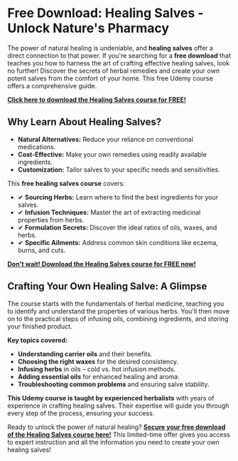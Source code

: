 # Free Download: Healing Salves - Unlock Nature's Pharmacy

The power of natural healing is undeniable, and **healing salves** offer a direct connection to that power. If you're searching for a **free download** that teaches you how to harness the art of crafting effective healing salves, look no further! Discover the secrets of herbal remedies and create your own potent salves from the comfort of your home. This free Udemy course offers a comprehensive guide.

[**Click here to download the Healing Salves course for FREE!**](https://udemywork.com/healing-salves)

## Why Learn About Healing Salves?

*   **Natural Alternatives:** Reduce your reliance on conventional medications.
*   **Cost-Effective:** Make your own remedies using readily available ingredients.
*   **Customization:** Tailor salves to your specific needs and sensitivities.

This **free healing salves course** covers:

*   ✔ **Sourcing Herbs:** Learn where to find the best ingredients for your salves.
*   ✔ **Infusion Techniques:** Master the art of extracting medicinal properties from herbs.
*   ✔ **Formulation Secrets:** Discover the ideal ratios of oils, waxes, and herbs.
*   ✔ **Specific Ailments:** Address common skin conditions like eczema, burns, and cuts.

[**Don't wait! Download the Healing Salves course for FREE now!**](https://udemywork.com/healing-salves)

## Crafting Your Own Healing Salve: A Glimpse

The course starts with the fundamentals of herbal medicine, teaching you to identify and understand the properties of various herbs. You'll then move on to the practical steps of infusing oils, combining ingredients, and storing your finished product.

**Key topics covered:**

*   **Understanding carrier oils** and their benefits.
*   **Choosing the right waxes** for the desired consistency.
*   **Infusing herbs** in oils – cold vs. hot infusion methods.
*   **Adding essential oils** for enhanced healing and aroma.
*   **Troubleshooting common problems** and ensuring salve stability.

**This Udemy course is taught by experienced herbalists** with years of experience in crafting healing salves. Their expertise will guide you through every step of the process, ensuring your success.

Ready to unlock the power of natural healing? **[Secure your free download of the Healing Salves course here!](https://udemywork.com/healing-salves)** This limited-time offer gives you access to expert instruction and all the information you need to create your own healing salves!
